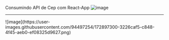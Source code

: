 Consumindo API de Cep com React-App
![image](https://user-images.githubusercontent.com/94497254/172897220-8ec0e2ab-59af-4ffa-8f08-7dbf94f02c9f.png)
<hr>
![image](https://user-images.githubusercontent.com/94497254/172897300-3226caf5-c848-4f45-aeb0-ef08325d9627.png)
